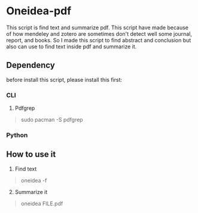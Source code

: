 # Oneidea-pdf

This script is find text and summarize pdf. This script have made because of how mendeley and zotero are sometimes don't detect well some journal, report, and books. So I made this script to find abstract and conclusion but also can use to find text inside pdf and summarize it. 


## Dependency
before install this script, please install this first:

### CLI
1. Pdfgrep 
> sudo pacman -S pdfgrep
> 

### Python


## How to use it
1. Find text 
> oneidea -f 

2. Summarize it 
> oneidea FILE.pdf

